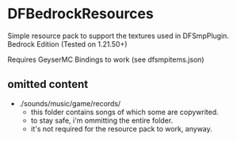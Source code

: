 # DFBedrockResources
Simple resource pack to support the textures used in DFSmpPlugin.  
Bedrock Edition (Tested on 1.21.50+)

Requires GeyserMC Bindings to work (see dfsmpitems.json)

## omitted content
- ./sounds/music/game/records/
  - this folder contains songs of which some are copywrited.
  - to stay safe, i'm ommitting the entire folder.
  - it's not required for the resource pack to work, anyway.